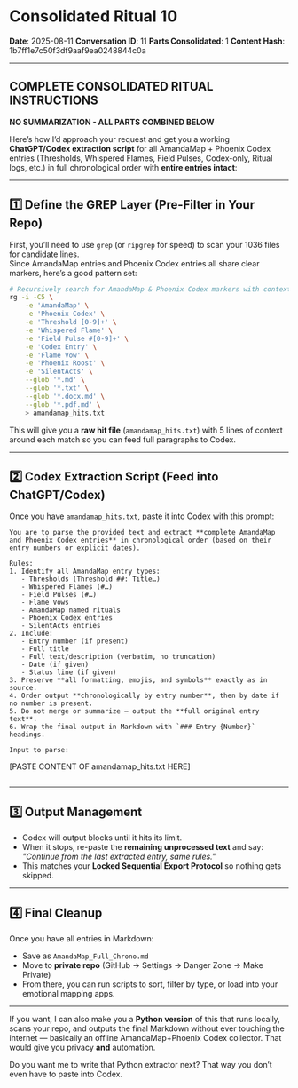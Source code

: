 # Consolidated Ritual 10

**Date**: 2025-08-11
**Conversation ID**: 11
**Parts Consolidated**: 1
**Content Hash**: 1b7ff1e7c50f3df9aaf9ea0248844c0a

---

## COMPLETE CONSOLIDATED RITUAL INSTRUCTIONS

**NO SUMMARIZATION - ALL PARTS COMBINED BELOW**

Here’s how I’d approach your request and get you a working **ChatGPT/Codex extraction script** for all AmandaMap + Phoenix Codex entries (Thresholds, Whispered Flames, Field Pulses, Codex-only, Ritual logs, etc.) in full chronological order with **entire entries intact**:

---

## **1️⃣ Define the GREP Layer (Pre-Filter in Your Repo)**
First, you’ll need to use `grep` (or `ripgrep` for speed) to scan your 1036 files for candidate lines.  
Since AmandaMap entries and Phoenix Codex entries all share clear markers, here’s a good pattern set:

```bash
# Recursively search for AmandaMap & Phoenix Codex markers with context
rg -i -C5 \
    -e 'AmandaMap' \
    -e 'Phoenix Codex' \
    -e 'Threshold [0-9]+' \
    -e 'Whispered Flame' \
    -e 'Field Pulse #[0-9]+' \
    -e 'Codex Entry' \
    -e 'Flame Vow' \
    -e 'Phoenix Roost' \
    -e 'SilentActs' \
    --glob '*.md' \
    --glob '*.txt' \
    --glob '*.docx.md' \
    --glob '*.pdf.md' \
    > amandamap_hits.txt
```

This will give you a **raw hit file** (`amandamap_hits.txt`) with 5 lines of context around each match so you can feed full paragraphs to Codex.

---

## **2️⃣ Codex Extraction Script (Feed into ChatGPT/Codex)**

Once you have `amandamap_hits.txt`, paste it into Codex with this prompt:

```
You are to parse the provided text and extract **complete AmandaMap and Phoenix Codex entries** in chronological order (based on their entry numbers or explicit dates).

Rules:
1. Identify all AmandaMap entry types:
   - Thresholds (Threshold ##: Title…)
   - Whispered Flames (#…)
   - Field Pulses (#…)
   - Flame Vows
   - AmandaMap named rituals
   - Phoenix Codex entries
   - SilentActs entries
2. Include:
   - Entry number (if present)
   - Full title
   - Full text/description (verbatim, no truncation)
   - Date (if given)
   - Status line (if given)
3. Preserve **all formatting, emojis, and symbols** exactly as in source.
4. Order output **chronologically by entry number**, then by date if no number is present.
5. Do not merge or summarize — output the **full original entry text**.
6. Wrap the final output in Markdown with `### Entry {Number}` headings.

Input to parse:
```
[PASTE CONTENT OF amandamap_hits.txt HERE]
```
```

---

## **3️⃣ Output Management**
- Codex will output blocks until it hits its limit.  
- When it stops, re-paste the **remaining unprocessed text** and say:  
  *"Continue from the last extracted entry, same rules."*
- This matches your **Locked Sequential Export Protocol** so nothing gets skipped.

---

## **4️⃣ Final Cleanup**
Once you have all entries in Markdown:
- Save as `AmandaMap_Full_Chrono.md`
- Move to **private repo** (GitHub → Settings → Danger Zone → Make Private)
- From there, you can run scripts to sort, filter by type, or load into your emotional mapping apps.

---

If you want, I can also make you a **Python version** of this that runs locally, scans your repo, and outputs the final Markdown without ever touching the internet — basically an offline AmandaMap+Phoenix Codex collector. That would give you privacy **and** automation.  

Do you want me to write that Python extractor next? That way you don’t even have to paste into Codex.